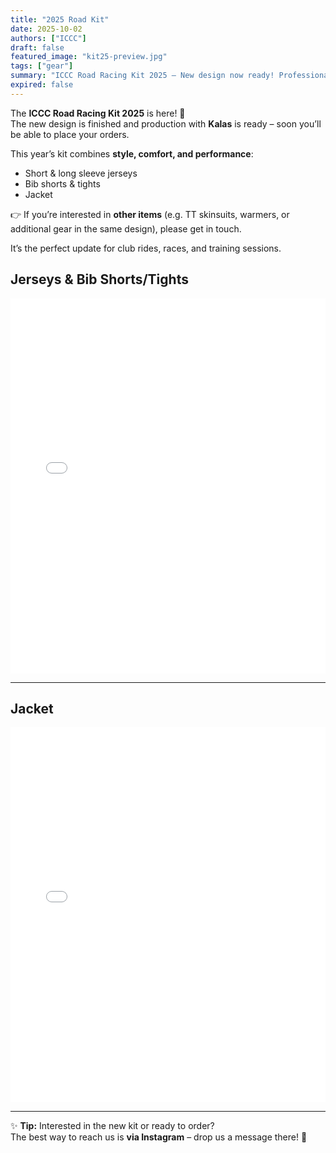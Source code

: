 ```yaml
---
title: "2025 Road Kit"
date: 2025-10-02
authors: ["ICCC"]
draft: false
featured_image: "kit25-preview.jpg"
tags: ["gear"]
summary: "ICCC Road Racing Kit 2025 – New design now ready! Professional Quality by Kalas."
expired: false
---
```


The **ICCC Road Racing Kit 2025** is here! 🎉  
The new design is finished and production with **Kalas** is ready – soon you’ll be able to place your orders.  

This year’s kit combines **style, comfort, and performance**:  
- Short & long sleeve jerseys  
- Bib shorts & tights  
- Jacket  

👉 If you’re interested in **other items** (e.g. TT skinsuits, warmers, or additional gear in the same design), please get in touch.

It’s the perfect update for club rides, races, and training sessions.  

## Jerseys & Bib Shorts/Tights

<embed src="GA8-598 Imperial College 25 design.pdf" type="application/pdf" width="100%" height="600px" />

---

## Jacket

<embed src="GA8-620 Imperial College 25 design - Jacket.pdf" type="application/pdf" width="100%" height="600px" />

<br>

---

✨ **Tip:** Interested in the new kit or ready to order?  
The best way to reach us is **via Instagram** – drop us a message there! 📲
